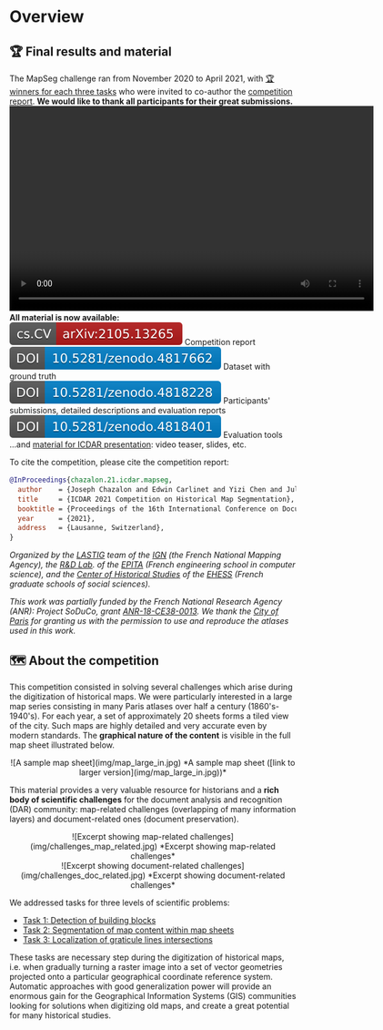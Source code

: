 # Overview

## 🏆 Final results and material

The MapSeg challenge ran from November 2020 to April 2021,
with [🏆 winners for each three tasks](score_board.md)
who were invited to co-author the [competition report](https://arxiv.org/abs/2105.13265).
**We would like to thank all participants for their great submissions.**
<video width="640" height="360" controls>
    <source src="../res/Comp-ST_04-teaser.mp4" type="video/mp4">
    Sorry, your browser does not support the video tag.
    <br/>
    However, you can still download the video teaser by clicking <a href="res/Comp-ST_04-teaser.mp4">here</a>).
</video>
**All material is now available:**  
[![arXiv](img/badge-report-arxiv.svg)](https://arxiv.org/abs/2105.13265)
   Competition report  
[![DOI](img/badge-zenodo-4817662.svg)](https://doi.org/10.5281/zenodo.4817662)
   Dataset with ground truth  
[![DOI](img/badge-zenodo-4818228.svg)](https://doi.org/10.5281/zenodo.4818228)
   Participants' submissions, detailed descriptions and evaluation reports  
[![DOI](img/badge-zenodo-4818401.svg)](https://doi.org/10.5281/zenodo.4818401)
   Evaluation tools  
…and [material for ICDAR presentation](icdar-material.md): video teaser, slides, etc.


To cite the competition, please cite the competition report:
```bibtex
@InProceedings{chazalon.21.icdar.mapseg,
  author    = {Joseph Chazalon and Edwin Carlinet and Yizi Chen and Julien Perret and Bertrand Dum\'enieu and Cl\'ement Mallet and Thierry G\'eraud and Vincent Nguyen and Nam Nguyen and Josef Baloun and Ladislav Lenc and and Pavel Kr\'al},
  title     = {ICDAR 2021 Competition on Historical Map Segmentation},
  booktitle = {Proceedings of the 16th International Conference on Document Analysis and Recognition (ICDAR'21)},
  year      = {2021},
  address   = {Lausanne, Switzerland},
}
```




<!-- OLD CONTENT -->

<!--
Generated using https://online.officetimeline.com
See source in timeline_data/source.xls
-->
<!-- <center> -->
<!-- [![Competition timeline](img/timeline.png)  ](img/timeline.png) -->
<!-- *Competition timeline ([link to larger view](img/timeline.png))* -->
<!-- </center> -->
<!-- 
<i class="fa fa-download fa-lg"></i> Downloads 
[Test set (Tasks 2-3)](downloads.md#test-inputs-for-task-2-and-3){: .btn  .btn-danger}
[Other sets](downloads.md){: .btn}
[Evaluation tools](downloads.md#evaluation-tools){: .btn}

<i class="fa fa-rss fa-lg"></i> Connect 
[Subscribe to updates](contact.md#subscribe-to-updates){: .btn}
-->

*Organized by*
*the [LASTIG](https://www.umr-lastig.fr/) team of the [IGN](https://ign.fr/) (the French National Mapping Agency),*
*the [R&D Lab](https://www.lrde.epita.fr/). of the [EPITA](https://www.epita.fr/) (French engineering school in computer science),*
*and the [Center of Historical Studies](http://crh.ehess.fr/) of the [EHESS](https://www.ehess.fr/) (French graduate schools of social sciences).*


*This work was partially funded by the French National Research Agency (ANR):*
*Project SoDuCo, grant [ANR-18-CE38-0013](https://anr.fr/Projet-ANR-18-CE38-0013).*
*We thank the [City of Paris](https://bibliotheques-specialisees.paris.fr/) for granting us with the permission to use and reproduce the atlases used in this work.*

<!-- 
## 📅 Important dates

| From       | To / On    | Title                                                                | Tasks |
| ---------- | ---------- | -------------------------------------------------------------------- | ----- |
|            | 2020-11-18 | Train and validation sets available                                  | all   |
| 2020-11-18 | 2021-04-05 | Training phase                                                       | all   |
|            | 2021-03-31 | Registration deadline for competition participants                   | all   |
|            | 2021-04-05 | Test datasets available                                              | 1     |
| 2021-04-05 | 2021-04-09 | Test phase                                                           | 1     |
|            | 2021-04-09 | Submission deadline for results                                      | 1     |
|            | 2021-04-12 | Test datasets available                                              | 2&3   |
| 2021-04-12 | 2021-04-16 | Test phase                                                           | 2&3   |
|            | 2021-04-16 | Submission deadline for results                                      | 2&3   |
| 2021-04-12 | 2021-04-23 | Write short method description                                       | all   |
|            | 2021-04-23 | Method descriptions due                                              | all   |
|            | 2021-07-01 | Full data disclosure: Ground truth for test set, participant results | all   |
-->

<!-- ## How to register?
Please check the [Registration page](registration.md). -->

<!-- ## How to download dataset and evaluation tools?
- The **train and validation sets** for all tasks are available under the [Downloads page](downloads.md).
- **Evaluation tools** will be **open sourced soon** so participant can check their results themselves.
- **Test sets** for all tasks will be released **at the start of the test phase.**
- **All competition material** (full dataset, participant results, evaluation tools) will be released publicly **at the end of the competition.** -->
## 🗺️ About the competition
This competition consisted in solving several challenges which arise during the digitization of historical maps.
We were particularly interested in a large map series consisting in many Paris atlases over half a century (1860's-1940's).
For each year, a set of approximately 20 sheets forms a tiled view of the city.
Such maps are highly detailed and very accurate even by modern standards.
The **graphical nature of the content** is visible in the full map sheet illustrated below.

<center>
![A sample map sheet](img/map_large_in.jpg) 
*A sample map sheet ([link to larger version](img/map_large_in.jpg))* <!-- FIXME add really larger image -->
</center>

This material provides a very valuable resource for historians and a **rich body of scientific challenges** for the document analysis and recognition (DAR) community: map-related challenges (overlapping of many information layers) and document-related ones (document preservation).

<center>
![Excerpt showing map-related challenges](img/challenges_map_related.jpg)
*Excerpt showing map-related challenges*
</center>

<center>
![Excerpt showing document-related challenges](img/challenges_doc_related.jpg)
*Excerpt showing document-related challenges*
</center>

We addressed tasks for three levels of scientific problems:

- [Task 1: Detection of building blocks](tasks/task1.md)
- [Task 2: Segmentation of map content within map sheets](tasks/task2.md)
- [Task 3: Localization of graticule lines intersections](tasks/task3.md)

These tasks are necessary step during the digitization of historical maps, i.e. when gradually turning a raster image into a set of vector geometries projected onto a particular geographical coordinate reference system.
Automatic approaches with good generalization power will provide an enormous gain for the Geographical Information Systems (GIS) communities looking for solutions when digitizing old maps,
and create a great potential for many historical studies.


<!-- ## 🚀 Key strengths for participants
- All datasets and evaluation tools are released with an **open license** as soon as they are available.
- Winners of each task will be invited to **co-author** the report paper.
- We propose unsolved research problems with an **important potential impact**. -->
  